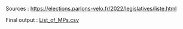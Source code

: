 Sources : https://elections.parlons-velo.fr/2022/legislatives/liste.html

Final output : [List_of_MPs.csv](https://github.com/Haabiy/List_of_Mps/files/8951611/List_of_MPs.csv)
